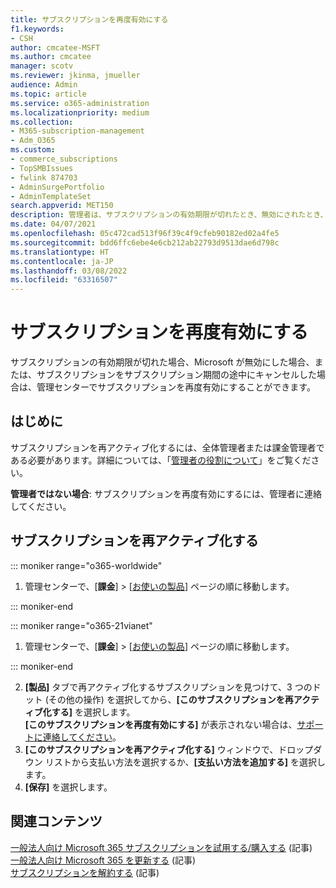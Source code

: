```yaml
---
title: サブスクリプションを再度有効にする
f1.keywords:
- CSH
author: cmcatee-MSFT
ms.author: cmcatee
manager: scotv
ms.reviewer: jkinma, jmueller
audience: Admin
ms.topic: article
ms.service: o365-administration
ms.localizationpriority: medium
ms.collection:
- M365-subscription-management
- Adm_O365
ms.custom:
- commerce_subscriptions
- TopSMBIssues
- fwlink 874703
- AdminSurgePortfolio
- AdminTemplateSet
search.appverid: MET150
description: 管理者は、サブスクリプションの有効期限が切れたとき、無効にされたとき、キャンセルされたとき、またはサブスクリプション期間の途中でキャンセルした場合に、サブスクリプションを再アクティブ化できます。
ms.date: 04/07/2021
ms.openlocfilehash: 05c472cad513f96f39c4f9cfeb90182ed02a4fe5
ms.sourcegitcommit: bdd6ffc6ebe4e6cb212ab22793d9513dae6d798c
ms.translationtype: HT
ms.contentlocale: ja-JP
ms.lasthandoff: 03/08/2022
ms.locfileid: "63316507"
---
```

# <a name="reactivate-your-subscription"></a>サブスクリプションを再度有効にする

サブスクリプションの有効期限が切れた場合、Microsoft が無効にした場合、または、サブスクリプションをサブスクリプション期間の途中にキャンセルした場合は、管理センターでサブスクリプションを再度有効にすることができます。
  
## <a name="before-you-begin"></a>はじめに

サブスクリプションを再アクティブ化するには、全体管理者または課金管理者である必要があります。詳細については、「[管理者の役割について](../../admin/add-users/about-admin-roles.md)」をご覧ください。

**管理者ではない場合**: サブスクリプションを再度有効にするには、管理者に連絡してください。

## <a name="reactivate-a-subscription"></a>サブスクリプションを再アクティブ化する

::: moniker range="o365-worldwide"

1. 管理センターで、[**課金**] \> [<a href="https://go.microsoft.com/fwlink/p/?linkid=842054" target="_blank">お使いの製品</a>] ページの順に移動します。

::: moniker-end

::: moniker range="o365-21vianet"

1. 管理センターで、[**課金**] \> [<a href="https://go.microsoft.com/fwlink/p/?linkid=850626" target="_blank">お使いの製品</a>] ページの順に移動します。

::: moniker-end

2. **[製品]** タブで再アクティブ化するサブスクリプションを見つけて、3 つのドット (その他の操作) を選択してから、**[このサブスクリプションを再アクティブ化する]** を選択します。\
    **[このサブスクリプションを再度有効にする]** が表示されない場合は、[サポートに連絡してください](../../admin/get-help-support.md)。
3. **[このサブスクリプションを再アクティブ化する]** ウィンドウで、ドロップダウン リストから支払い方法を選択するか、**[支払い方法を追加する]** を選択します。
4. **[保存]** を選択します。

## <a name="related-content"></a>関連コンテンツ

[一般法人向け Microsoft 365 サブスクリプションを試用する/購入する](../try-or-buy-microsoft-365.md) (記事)\
[一般法人向け Microsoft 365 を更新する](renew-your-subscription.md) (記事)\
[サブスクリプションを解約する](cancel-your-subscription.md) (記事)
